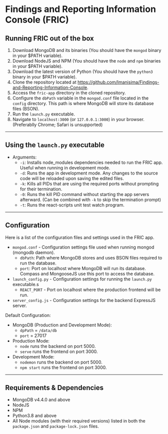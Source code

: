 # Findings and Reporting Information Console (FRIC)

## Running FRIC out of the box

1. Download MongoDB and its binaries (You should have the `mongod` binary in your $PATH variable).
2. Download NodeJS and NPM (You should have the `node` and `npm` binaries in your $PATH variable).
3. Download the latest version of Python (You should have the `python3` binary in your $PATH variable).
4. Clone the repository located at <https://github.com/Imanisima/Findings-and-Reporting-Information-Console>.
5. Access the `fric-app` directory in the cloned repository.
6. Configure the `dbPath` variable in the `mongod.conf` file located in the `config` directory. This path is where MongoDB will store its database files (BSON).
7. Run the `launch.py` executable.
8. Navigate to `localhost:3000` (or `127.0.0.1:3000`) in your browser. (Preferablly Chrome; Safari is unsupported)

---

## Using the `launch.py` executable

- Arguments:
  - `-i`: Installs node_modules dependencies needed to run the FRIC app. Useful when running in development mode.
  - `-d`: Runs the app in development mode. Any changes to the source code will be reloaded upon saving the edited files.
  - `-k`: Kills all PIDs that are using the required ports without prompting for their termination.
  - `-0`: Runs the kill PID command without starting the app servers afterward. (Can be combined with `-k` to skip the termination prompt)
  - `-t`: Runs the react-scripts unit test watch program.

---

## Configuration

Here is a list of the configuration files and settings used in the FRIC app.

- `mongod.conf` - Configuration settings file used when running mongod (mongodb daemon).
  - `dbPath`: Path where MongoDB stores and uses BSON files required to run the database.
  - `port`: Port on localhost where MongoDB will run its database. Compass and MongooseJS use this port to access the database.
- `launch_config.py` - Configuration settings for running the `launch.py` executable.s
  - `REACT_PORT` - Port on localhost where the production frontend will be run.
- `server_config.js` - Configuration settings for the backend ExpressJS server.

Default Configuration:

- MongoDB (Production and Development Mode):
  - `dpPath` = `/data/db`
  - `port` = 27017
- Production Mode:
  - `node` runs the backend on port 5000.
  - `serve` runs the frontend on port 3000.
- Development Mode:
  - `nodemon` runs the backend on port 5000.
  - `npm start` runs the frontend on port 3000.

---

## Requirements & Dependencies

- MongoDB v4.4.0 and above
- NodeJS
- NPM
- Python3.8 and above
- All Node modules (with their required versions) listed in both the `package.json` and `package-lock.json` files.